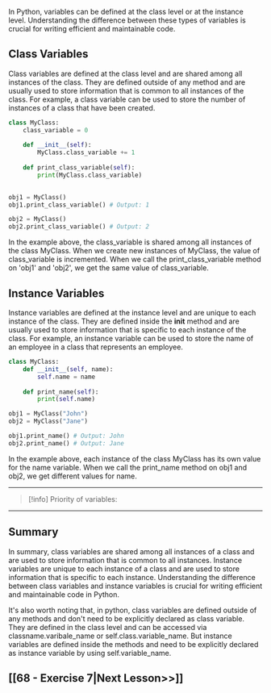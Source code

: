 In Python, variables can be defined at the class level or at the instance level. Understanding the difference between these types of variables is crucial for writing efficient and maintainable code.

## Class Variables
Class variables are defined at the class level and are shared among all instances of the class. They are defined outside of any method and are usually used to store information that is common to all instances of the class. For example, a class variable can be used to store the number of instances of a class that have been created.
```python
class MyClass:
    class_variable = 0
    
    def __init__(self):
        MyClass.class_variable += 1
        
    def print_class_variable(self):
        print(MyClass.class_variable)
        

obj1 = MyClass()
obj1.print_class_variable() # Output: 1

obj2 = MyClass()
obj2.print_class_variable() # Output: 2

```

In the example above, the class_variable is shared among all instances of the class MyClass. When we create new instances of MyClass, the value of class_variable is incremented. When we call the print_class_variable method on 'obj1' and 'obj2', we get the same value of class_variable.

## Instance Variables
Instance variables are defined at the instance level and are unique to each instance of the class. They are defined inside the __init__ method and are usually used to store information that is specific to each instance of the class. For example, an instance variable can be used to store the name of an employee in a class that represents an employee.
```python
class MyClass:
    def __init__(self, name):
        self.name = name
        
    def print_name(self):
        print(self.name)

obj1 = MyClass("John")
obj2 = MyClass("Jane")

obj1.print_name() # Output: John
obj2.print_name() # Output: Jane
```

In the example above, each instance of the class MyClass has its own value for the name variable. When we call the print_name method on obj1 and obj2, we get different values for name.

---

>[!info] Priority of variables: 



---
## Summary
In summary, class variables are shared among all instances of a class and are used to store information that is common to all instances. Instance variables are unique to each instance of a class and are used to store information that is specific to each instance. Understanding the difference between class variables and instance variables is crucial for writing efficient and maintainable code in Python.

It's also worth noting that, in python, class variables are defined outside of any methods and don't need to be explicitly declared as class variable. They are defined in the class level and can be accessed via classname.varibale_name or self.class.variable_name. But instance variables are defined inside the methods and need to be explicitly declared as instance variable by using self.variable_name.
## [[68 - Exercise 7|Next Lesson>>]]